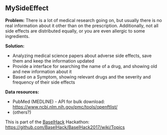 ## MySideEffect


**Problem:**
There is a lot of medical research going on, but usually there is no real information about it other than on the prescription. Additionally, not all side effects are distributed equally, or you are even allergic to some ingredients.

**Solution:**
* Analyzing medical science papers about adverse side effects, save them and keep the information updated
* Provide a interface for searching the name of a drug, and showing old and new information about it
* Based on a Symptom, showing relevant drugs and the severity and frequency of their side effects

**Data resources:**
* PubMed (MEDLINE) - API for bulk download: https://www.ncbi.nlm.nih.gov/pmc/tools/openftlist/
* (others?)


This is part of the [BaselHack](baselhack.ch) Hackathon: https://github.com/BaselHack/BaselHack2017/wiki/Topics 
